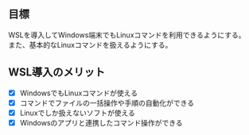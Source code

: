 ## 目標

WSLを導入してWindows端末でもLinuxコマンドを利用できるようにする。<br>
また、基本的なLinuxコマンドを扱えるようにする。

## WSL導入のメリット

* [x] WindowsでもLinuxコマンドが使える
* [x] コマンドでファイルの一括操作や手順の自動化ができる
* [x] Linuxでしか扱えないソフトが使える
* [x] Windowsのアプリと連携したコマンド操作ができる